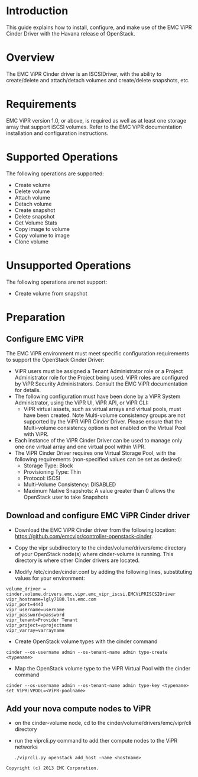 Introduction
============

This guide explains how to install, configure, and make use of the EMC ViPR Cinder Driver with the Havana release of OpenStack.


Overview
========

The EMC ViPR Cinder driver is an ISCSIDriver, with the ability to create/delete and attach/detach volumes and create/delete snapshots, etc.


Requirements
============

EMC ViPR version 1.0, or above, is required as well as at least one storage array that support iSCSI volumes. Refer to the EMC ViPR documentation installation and configuration instructions. 



Supported Operations
====================

The following operations are supported:
* Create volume
* Delete volume
* Attach volume
* Detach volume
* Create snapshot
* Delete snapshot
* Get Volume Stats
* Copy image to volume
* Copy volume to image
* Clone volume


Unsupported Operations
======================

The following operations are not support:
* Create volume from snapshot



Preparation
===========


Configure EMC ViPR
-----------------

The EMC ViPR environment must meet specific configuration requirements to support the OpenStack Cinder Driver:
* ViPR users must be assigned a Tenant Administrator role or a Project Administrator role for the Project being used. ViPR roles are configured by ViPR Security Administrators. Consult the EMC ViPR documentation for details.
* The following configuration must have been done by a ViPR System Administrator, using the ViPR UI, ViPR API, or ViPR CLI:
   - ViPR virtual assets, such as virtual arrays and virtual pools, must have been created.
Note
Multi-volume consistency groups are not supported by the ViPR ViPR Cinder Driver. Please ensure that the Multi-volume consistency option is not enabled on the Virtual Pool with ViPR.
* Each instance of the ViPR Cinder Driver can be used to manage only one one virtual array and one virtual pool within ViPR. 
* The ViPR Cinder Driver requires one Virtual Storage Pool, with the following requirements (non-specified values can be set as desired):
   - Storage Type: Block
   - Provisioning Type: Thin
   - Protocol: iSCSI
   - Multi-Volume Consistency: DISABLED
   - Maximum Native Snapshots: A value greater than 0 allows the OpenStack user to take Snapshots


Download and configure EMC ViPR Cinder driver
----------------------

* Download the EMC ViPR Cinder driver from the following location: https://github.com/emcvipr/controller-openstack-cinder. 

* Copy the vipr subdirectory to the cinder/volume/drivers/emc directory of your OpenStack node(s) where cinder-volume is running.  This directory is where other Cinder drivers are located.

* Modify /etc/cinder/cinder.conf by adding the following lines, substituting values for your environment:

```
volume_driver = cinder.volume.drivers.emc.vipr.emc_vipr_iscsi.EMCViPRISCSIDriver
vipr_hostname=lgly7180.lss.emc.com
vipr_port=4443
vipr_username=username
vipr_password=password
vipr_tenant=Provider Tenant 
vipr_project=vprojectname
vipr_varray=varrayname
```


* Create OpenStack volume types with the cinder command

```
cinder --os-username admin --os-tenant-name admin type-create <typename>
```

* Map the OpenStack volume type to the ViPR Virtual Pool with the cinder command

```
cinder --os-username admin --os-tenant-name admin type-key <typename> set ViPR:VPOOL=<ViPR-poolname>
```


Add your nova compute nodes to ViPR
----------------------

* on the cinder-volume node, cd to the cinder/volume/drivers/emc/vipr/cli directory 

* run the viprcli.py command to add ther compute nodes to the ViPR networks

```
   ./viprcli.py openstack add_host -name <hostname> 
```





``Copyright (c) 2013 EMC Corporation.``
